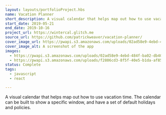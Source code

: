 ```yaml
---
layout: layouts/portfolioProject.hbs
name: Vacation Planner
short_description: A visual calendar that helps map out how to use vacation time.
start_date: 2019-05-21
end_date: 2019-10-16
project_url: https://wintercal.glitch.me
source_url: https://github.com/patrickweaver/vacation-planner/
cover_image_url: https://pwapi.s3.amazonaws.com/uploads/02ad58e9-4ebd-484f-ba02-db400e09edd0
cover_image_alt: A screenshot of the app
images:
  - https://pwapi.s3.amazonaws.com/uploads/02ad58e9-4ebd-484f-ba02-db400e09edd0
  - https://pwapi.s3.amazonaws.com/uploads/f2806cd3-8f5f-40e5-b1da-af85ea2cb6d8
status: Complete
tags:
  - javascript
  - react

---
```


A visual calendar that helps map out how to use vacation time. The calendar can be built to show a specific window, and have a set of default holidays and policies.